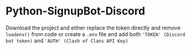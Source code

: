 # Python-SignupBot-Discord

Download the project and either replace the token directly and remove `loadenv()` from code or create a `.env` file and add both `'TOKEN' (Discord bot token)` and `'AUTH' (Clash of Clans API Key)`
